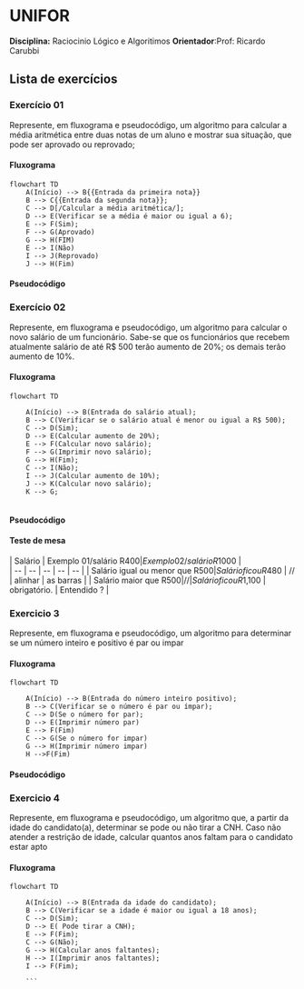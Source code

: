 # UNIFOR 
**Disciplina:** Raciocinio Lógico e Algoritimos
**Orientador**:Prof: Ricardo Carubbi 

## Lista de exercícios 
### Exercício 01
Represente, em fluxograma e pseudocódigo, um algoritmo para calcular a média aritmética entre
duas notas de um aluno e mostrar sua situação, que pode ser aprovado ou reprovado;

#### Fluxograma 
```mermaid
flowchart TD
    A(Início) --> B{{Entrada da primeira nota}}
    B --> C{{Entrada da segunda nota}};
    C --> D[/Calcular a média aritmética/];
    D --> E(Verificar se a média é maior ou igual a 6);
    E --> F(Sim);
    F --> G(Aprovado)
    G --> H(FIM)
    E --> I(Não)
    I --> J(Reprovado)
    J --> H(Fim)
 ```

#### Pseudocódigo

### Exercício 02
Represente, em fluxograma e pseudocódigo, um algoritmo para calcular o novo salário de um
funcionário. Sabe-se que os funcionários que recebem atualmente salário de até R$ 500 terão
aumento de 20%; os demais terão aumento de 10%.

#### Fluxograma

```mermaid
flowchart TD
   
    A(Início) --> B(Entrada do salário atual);
    B --> C(Verificar se o salário atual é menor ou igual a R$ 500);
    C --> D(Sim);
    D --> E(Calcular aumento de 20%);
    E --> F(Calcular novo salário);
    F --> G(Imprimir novo salário);
    G --> H(Fim);
    C --> I(Não);
    I --> J(Calcular aumento de 10%);
    J --> K(Calcular novo salário);
    K --> G;


```
#### Pseudocódigo 


#### Teste de mesa 
| Salário  | Exemplo 01/salário R$400 | Exemplo 02/salário R$1000 |  
|      --      |      --      |      --      |      --      |      --      | 
| Salário igual ou menor que R$500    | Salário ficou R$480       | //   |  alinhar     | as barras    |
| Salário maior que R$500   | //         | Salário ficou R$1,100        | obrigatório. | Entendido ?  |


### Exercicio 3
Represente, em fluxograma e pseudocódigo, um algoritmo para determinar se um número inteiro
e positivo é par ou impar

#### Fluxograma 
```mermaid
flowchart TD

    A(Início) --> B(Entrada do número inteiro positivo);
    B --> C(Verificar se o número é par ou ímpar);
    C --> D(Se o número for par);
    D --> E(Imprimir número par)
    E --> F(Fim)
    C --> G(Se o número for impar)
    G --> H(Imprimir número impar)
    H -->F(Fim)

```
#### Pseudocódigo

### Exercicio 4
Represente, em fluxograma e pseudocódigo, um algoritmo que, a partir da idade do candidato(a),
determinar se pode ou não tirar a CNH. Caso não atender a restrição de idade, calcular quantos
anos faltam para o candidato estar apto

#### Fluxograma 
```mermaid 
flowchart TD

    A(Início) --> B(Entrada da idade do candidato);
    B --> C(Verificar se a idade é maior ou igual a 18 anos);
    C --> D(Sim);
    D --> E( Pode tirar a CNH);
    E --> F(Fim);
    C --> G(Não);
    G --> H(Calcular anos faltantes);
    H --> I(Imprimir anos faltantes);
    I --> F(Fim);
    
    ``` 
    



